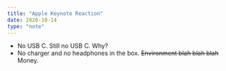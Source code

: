```yaml
---
title: "Apple Keynote Reaction"
date: 2020-10-14
type: "note"
---
```


- No USB C. Still no USB C. Why?
- No charger and no headphones in the box. ~~Environment blah blah blah~~ Money.
